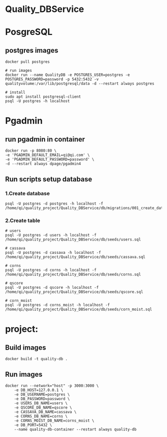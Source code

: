 # Quality_DBService

# PosgreSQL

## postgres images

    docker pull postgres

    # run images
    docker run --name QualityDB -e POSTGRES_USER=postgres -e POSTGRES_PASSWORD=password -p 5432:5432 -v qualityvolume:/var/lib/postgresql/data -d --restart always postgres

    # install
    sudo apt install postgresql-client
    psql -U postgres -h localhost

# Pgadmin
## run pgadmin in container

    docker run -p 8080:80 \
    -e 'PGADMIN_DEFAULT_EMAIL=qi@qi.com' \
    -e 'PGADMIN_DEFAULT_PASSWORD=password' \
    -d --restart always dpage/pgadmin4


## Run scripts setup database
### 1.Create database
    psql -U postgres -d postgres -h localhost -f /home/qi/quality_project/Quality_DBService/db/migrations/001_create_databases.sql

### 2.Create table

    # users
    psql -U postgres -d users -h localhost -f /home/qi/quality_project/Quality_DBService/db/seeds/users.sql

    # cassava
    psql -U postgres -d cassava -h localhost -f /home/qi/quality_project/Quality_DBService/db/seeds/cassava.sql

    # corns
    psql -U postgres -d corns -h localhost -f /home/qi/quality_project/Quality_DBService/db/seeds/corns.sql

    # qscore
    psql -U postgres -d qscore -h localhost -f /home/qi/quality_project/Quality_DBService/db/seeds/qscore.sql

    # corn_moist
    psql -U postgres -d corns_moist -h localhost -f /home/qi/quality_project/Quality_DBService/db/seeds/corn_moist.sql

# project:
## Build images
    docker build -t quality-db .

## Run images

    docker run --network="host" -p 3000:3000 \
        -e DB_HOST=127.0.0.1 \
        -e DB_USERNAME=postgres \
        -e DB_PASSWORD=password \
        -e USERS_DB_NAME=users \
        -e QSCORE_DB_NAME=qscore \
        -e CASSAVA_DB_NAME=cassava \
        -e CORNS_DB_NAME=corns \
        -e CORNS_MOIST_DB_NAME=corns_moist \
        -e DB_PORT=5432 \
        --name quality-db-container --restart always quality-db

